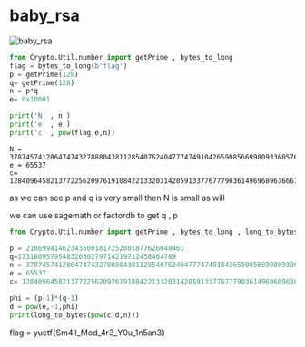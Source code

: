 # baby_rsa


![baby_rsa](https://user-images.githubusercontent.com/75040566/189963111-9b4aae32-a11e-45f4-af86-5489139a513a.png)




```python 
from Crypto.Util.number import getPrime , bytes_to_long
flag = bytes_to_long(b'flag')
p = getPrime(128)
q= getPrime(128)
n = p*q
e= 0x10001

print('N' , n )
print('e' , e )
print('c' , pow(flag,e,n))
```
```
N = 37874574128647474327888043811285407624047774749104265908566998093360576139729
e = 65537
c= 12840964582137722562097619108422133203142059133776777903614969689636661556132
```

as we can see p and q is very small then N is small as will 

we can use sagemath or factordb to get q ,  p  

```python
from Crypto.Util.number import getPrime , bytes_to_long , long_to_bytes

p = 218699414623435001817252801877626048461
q=173180957954832030279714219712458464789
n = 37874574128647474327888043811285407624047774749104265908566998093360576139729
e = 65537
c= 12840964582137722562097619108422133203142059133776777903614969689636661556132

phi = (p-1)*(q-1)
d = pow(e,-1,phi)
print(long_to_bytes(pow(c,d,n)))
```


flag = yuctf{Sm4ll_Mod_4r3_Y0u_1n5an3}
